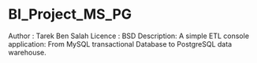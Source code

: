# BI_Project_MS_PG
Author : Tarek Ben Salah
Licence : BSD
Description:
A simple ETL console application: From MySQL transactional Database to PostgreSQL data warehouse.
